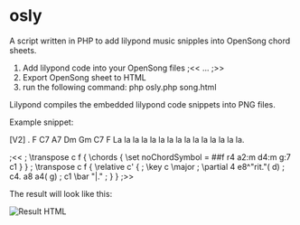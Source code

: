 # osly
A script written in PHP to add lilypond music snipples into OpenSong chord sheets.

1. Add lilypond code into your OpenSong files ;<< ... ;>>
2. Export OpenSong sheet to HTML
3. run the following command: php osly.php song.html

Lilypond compiles the embedded lilypond code snippets into PNG files. 

Example snippet:

[V2]
.   F           C7       A7    Dm    Gm C7 F
 La la la la la la la la la la la la la la la.

;<<
; \transpose c f { \chords { \set noChordSymbol = ##f r4 a2:m d4:m g:7 c1 } }
; \transpose c f { \relative c' {
; \key c \major
; \partial 4 e8^"rit."( d)
; c4. a8 a4( g)
; c1 \bar "|."
; } }
;>>

The result will look like this:

![Result HTML](https://raw.github.com/jschildgen/osly/master/osly_prev.png)

